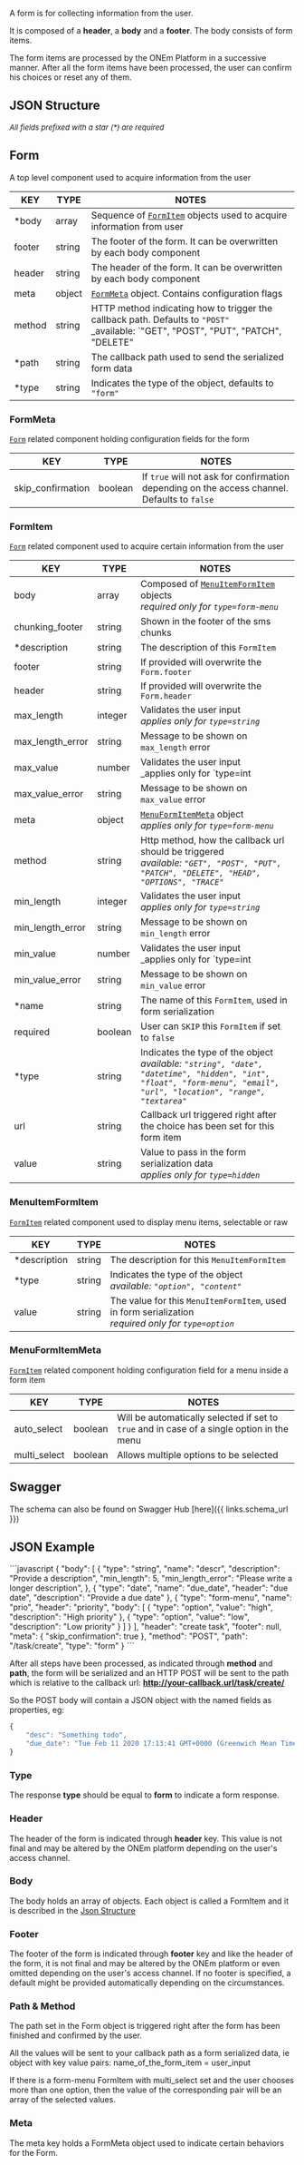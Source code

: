 A form is for collecting information from the user.

It is composed of a **header**, a **body** and a **footer**. The body consists of form items.

The form items are processed by the ONEm Platform in a successive manner. After all the form items have been processed, the user can confirm his choices or reset any of them.

## JSON Structure

<span style="font-size:13px;">_All fields prefixed with a star (*) are required_</span>

## Form
A top level component used to acquire information from the user

| KEY | TYPE | NOTES |
|-----|------|-------|
|*body|array|Sequence of [`FormItem`](#formitem) objects used to acquire information from user|
|footer|string|The footer of the form. It can be overwritten by each body component|
|header|string|The header of the form. It can be overwritten by each body component|
|meta|object|[`FormMeta`](#formmeta) object. Contains configuration flags|
|method|string|HTTP method indicating how to trigger the callback path. Defaults to `"POST"`<br> _available: `"GET", "POST", "PUT", "PATCH", "DELETE"|
|*path|string|The callback path used to send the serialized form data|
|*type|string|Indicates the type of the object, defaults to `"form"`|

### FormMeta
[`Form`](#form) related component holding configuration fields for the form

| KEY | TYPE | NOTES |
|-----|------|-------|
|skip_confirmation|boolean|If `true` will not ask for confirmation depending on the access channel. Defaults to `false`|

<!-- |completion_status_in_header|boolean|If `true` will indicate the status in the header. Defaults to `false`, which means it will be shown below header if the completion status is shown|
|completion_status_show|boolean|If `true` will show a completion status. Defaults to `false`| -->

### FormItem
[`Form`](#form) related component used to acquire certain information from
the user

| KEY | TYPE | NOTES |
|-----|------|-------|
|body|array|Composed of [`MenuItemFormItem`](#menuitemformitem) objects <br> _required only for `type=form-menu`_|
|chunking_footer|string|Shown in the footer of the sms chunks|
|*description|string|The description of this `FormItem`|
|footer|string|If provided will overwrite the `Form.footer`|
|header|string|If provided will overwrite the `Form.header`|
|max_length|integer|Validates the user input <br> _applies only for `type=string`_|
|max_length_error|string|Message to be shown on `max_length` error|
|max_value|number|Validates the user input <br> _applies only for `type=int|float`_|
|max_value_error|string|Message to be shown on `max_value` error|
|meta|object|[`MenuFormItemMeta`](#menuformitemmeta) object <br> _applies only for `type=form-menu`_|
|method|string|Http method, how the callback url should be triggered<br> _available: `"GET", "POST", "PUT", "PATCH", "DELETE", "HEAD", "OPTIONS", "TRACE"`_|
|min_length|integer|Validates the user input <br> _applies only for `type=string`_|
|min_length_error|string|Message to be shown on `min_length` error|
|min_value|number|Validates the user input <br> _applies only for `type=int|float`_|
|min_value_error|string|Message to be shown on `min_value` error|
|*name|string|The name of this `FormItem`, used in form serialization|
|required|boolean|User can `SKIP` this `FormItem` if set to `false`|
|*type|string|Indicates the type of the object<br> _available: `"string", "date", "datetime", "hidden", "int", "float", "form-menu", "email", "url", "location", "range", "textarea"`_|
|url|string|Callback url triggered right after the choice has been set for this form item|
|value|string|Value to pass in the form serialization data <br> _applies only for `type=hidden`_|

<!-- |status_exclude|boolean|If `true` this step will be excluded from the form completion status|
|status_prepend|boolean|If `true` this step will be prepended to the body of the response. Appended otherwise|
|confirmation_label|string|Shown in the confirmation menu|
|validate_type_error|string|An error message to be shown on basic type validation|
|validate_type_error_footer|string|Shown in the error message footer|
|validate_url|string|The callback url path `"GET"` triggered to validate user input. <br> A query string is sent by ONEm: `?form_item_name=user_input` <br> The validate_url must return a json response: `{"valid": true/false, "error": "Some message in case of validation errors"}`| -->

### MenuItemFormItem
[`FormItem`](#formitem) related component used to display menu items,
selectable or raw

| KEY | TYPE | NOTES |
|-----|------|-------|
|*description|string|The description for this `MenuItemFormItem`|
|*type|string|Indicates the type of the object<br> _available: `"option", "content"`_|
|value|string|The value for this `MenuItemFormItem`, used in form serialization <br> _required only for `type=option`_|

<!-- |text_search|string|If the user does not send a proper option marker and sends some input, this field will be used to search and narrow down the options against the user input <br> max 1000 chars| -->


### MenuFormItemMeta
[`FormItem`](#formitem) related component holding configuration field for
a menu inside a form item

| KEY | TYPE | NOTES |
|-----|------|-------|
|auto_select|boolean|Will be automatically selected if set to `true` and in case of a single option in the menu|
|multi_select|boolean|Allows multiple options to be selected|

<!-- |numbered|boolean|Displays numbers instead of letter option markers| -->


## Swagger

The schema can also be found on Swagger Hub [here]({{ links.schema_url }})

## JSON Example
<div style="max-height:300px;overflow:auto;">
```javascript
{
    "body": [
        {
            "type": "string",
            "name": "descr",
            "description": "Provide a description",
            "min_length": 5,
            "min_length_error": "Please write a longer description",
        },
        {
            "type": "date",
            "name": "due_date",
            "header": "due date",
            "description": "Provide a due date"
        },
        {
            "type": "form-menu",
            "name": "prio",
            "header": "priority",
            "body": [
                {
                    "type": "option",
                    "value": "high",
                    "description": "High priority"
                },
                {
                    "type": "option",
                    "value": "low",
                    "description": "Low priority"
                }
            ]
        }
    ],
    "header": "create task",
    "footer": null,
    "meta": {
        "skip_confirmation": true
    },
    "method": "POST",
    "path": "/task/create",
    "type": "form"
}
```
</div>


After all steps have been processed, as indicated through **method** and **path**, the form will be serialized and an HTTP POST will be sent to the path which is relative to the callback url: **http://your-callback.url/task/create/**

So the POST body will contain a JSON object with the named fields as properties, eg:

```javascript
{
    "desc": "Something todo",
    "due_date": "Tue Feb 11 2020 17:13:41 GMT+0000 (Greenwich Mean Time)"
}
```


### Type
The response **type** should be equal to **form** to indicate a form response.


### Header
The header of the form is indicated through **header** key. This value is not final and may be altered by the ONEm platform depending on the user's access channel.

### Body
The body holds an array of objects. Each object is called a FormItem and it is described in the [Json Structure](#json-structure)

### Footer
The footer of the form is indicated through **footer** key and like the header of the form, it is not final and may be altered by the ONEm platform or even omitted depending on the user's access channel. If no footer is specified, a default might be provided automatically depending on the circumstances.

### Path & Method
The path set in the Form object is triggered right after the form has been finished and confirmed by the user.

All the values will be sent to your callback path as a form serialized data, ie object with key value pairs: name_of_the_form_item = user_input

If there is a form-menu FormItem with multi_select set and the user chooses more than one option, then the value of the corresponding pair will be an array of the selected values.

### Meta
The meta key holds a FormMeta object used to indicate certain behaviors for the Form.
